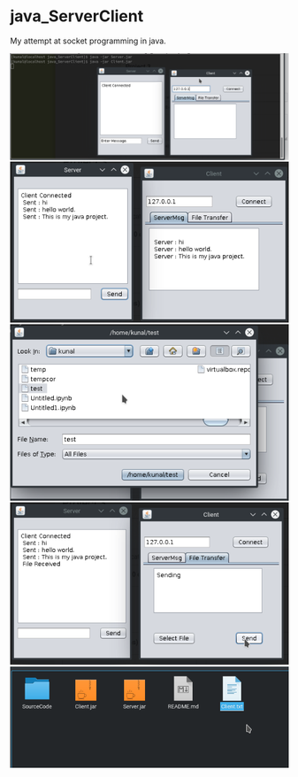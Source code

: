 # java_ServerClient
My attempt at socket programming in  java.

<img src = "java_screenshots/1.png">
<img src = "java_screenshots/2.png">
<img src = "java_screenshots/3.png">
<img src = "java_screenshots/4.png">
<img src = "java_screenshots/5.png">
